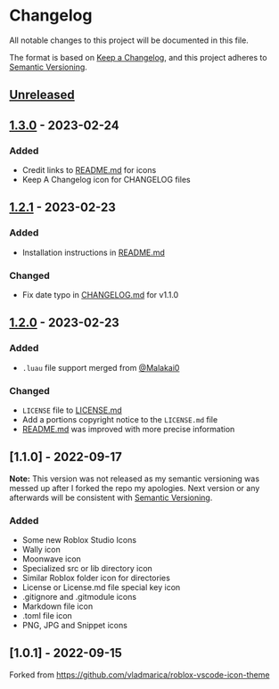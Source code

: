 # Changelog

All notable changes to this project will be documented in this file.

The format is based on [Keep a Changelog](https://keepachangelog.com/en/1.0.0/),
and this project adheres to [Semantic Versioning](https://semver.org/spec/v2.0.0.html).

## [Unreleased]

## [1.3.0] - 2023-02-24
### Added
- Credit links to [README.md](README.md) for icons
- Keep A Changelog icon for CHANGELOG files

## [1.2.1] - 2023-02-23
### Added
- Installation instructions in [README.md](README.md)
### Changed
- Fix date typo in [CHANGELOG.md](CHANGELOG.md) for v1.1.0

## [1.2.0] - 2023-02-23
### Added
- `.luau` file support merged from [@Malakai0](https://github.com/Malakai0)
### Changed
- `LICENSE` file to [LICENSE.md](LICENSE.md)
- Add a portions copyright notice to the `LICENSE.md` file
- [README.md](README.md) was improved with more precise information

## [1.1.0] - 2022-09-17
**Note:** This version was not released as my semantic versioning was messed up
after I forked the repo my apologies. Next version or any afterwards will be consistent with [Semantic Versioning](https://semver.org).
### Added
- Some new Roblox Studio Icons
- Wally icon
- Moonwave icon
- Specialized src or lib directory icon
- Similar Roblox folder icon for directories
- License or License.md file special key icon
- .gitignore and .gitmodule icons
- Markdown file icon
- .toml file icon
- PNG, JPG and Snippet icons

## [1.0.1] - 2022-09-15
Forked from https://github.com/vladmarica/roblox-vscode-icon-theme

[unreleased]: https://github.com/dev-syn/roblox-vscode-icon-theme/compare/v1.3.0...HEAD
[1.3.0]: https://github.com/dev-syn/roblox-vscode-icon-theme/compare/v1.2.0...v1.3.0
[1.2.1]: https://github.com/dev-syn/roblox-vscode-icon-theme/compare/v1.2.0...v1.2.1
[1.2.0]: https://github.com/dev-syn/roblox-vscode-icon-theme/releases/tag/v1.2.0